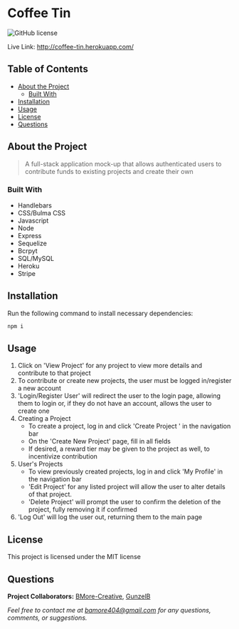 # Coffee Tin
  ![GitHub license](https://img.shields.io/badge/license-MIT-blue.svg) 


Live Link: http://coffee-tin.herokuapp.com/

## Table of Contents

- [About the Project](#about-the-project)
  - [Built With](#built-with) 
- [Installation](#installation)
- [Usage](#usage)
- [License](#license)
- [Questions](#questions)

## About the Project

>A full-stack application mock-up that allows authenticated users to contribute funds to existing projects and create their own

### Built With
- Handlebars 
- CSS/Bulma CSS 
- Javascript 
- Node 
- Express 
- Sequelize 
- Bcrpyt 
- SQL/MySQL 
- Heroku 
- Stripe

## Installation

Run the following command to install necessary dependencies:

```javascript
npm i
```

## Usage

1. Click on 'View Project' for any project to view more details and contribute to that project 
2. To contribute or create new projects, the user must be logged in/register a new account
3. 'Login/Register User' will redirect the user to the login page, allowing them to login or, if they do not have an account, allows the user to create one
4. Creating a Project 
    - To create a project, log in and click 'Create Project ' in the navigation bar
    - On the 'Create New Project' page, fill in all fields
    - If desired, a reward tier may be given to the project as well, to incentivize contribution
5. User's Projects 
    - To view previously created projects, log in and click 'My Profile' in the navigation bar 
    - 'Edit Project' for any listed project will allow the user to alter details of that project. 
    - 'Delete Project' will prompt the user to confirm the deletion of the project, fully removing it if confirmed
6. 'Log Out' will log the user out, returning them to the main page

## License

This project is licensed under the MIT license

## Questions

**Project Collaborators:** [BMore-Creative](https://github.com/BMore-Creative), [GunzelB](https://github.com/Gunzelb)

*Feel free to contact me at bamore404@gmail.com for any questions, comments, or suggestions.*
